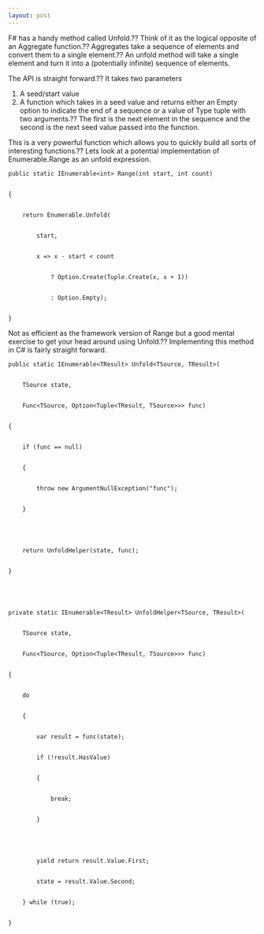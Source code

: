 ```yaml
---
layout: post
---
```

F# has a handy method called Unfold.?? Think of it as the logical opposite of
an Aggregate function.?? Aggregates take a sequence of elements and convert
them to a single element.?? An unfold method will take a single element and
turn it into a (potentially infinite) sequence of elements.

The API is straight forward.?? It takes two parameters

  1. A seed/start value 
  2. A function which takes in a seed value and returns either an Empty option to indicate the end of a sequence or a value of Type tuple with two arguments.?? The first is the next element in the sequence and the second is the next seed value passed into the function.

This is a very powerful function which allows you to quickly build all sorts
of interesting functions.?? Lets look at a potential implementation of
Enumerable.Range as an unfold expression.

    
    
    public static IEnumerable<int> Range(int start, int count)


    {


        return Enumerable.Unfold(


            start,


            x => x - start < count


                ? Option.Create(Tuple.Create(x, x + 1))


                : Option.Empty);


    }

Not as efficient as the framework version of Range but a good mental exercise
to get your head around using Unfold.?? Implementing this method in C# is
fairly straight forward.

    
    
    public static IEnumerable<TResult> Unfold<TSource, TResult>(


        TSource state, 


        Func<TSource, Option<Tuple<TResult, TSource>>> func)


    {


        if (func == null)


        {


            throw new ArgumentNullException("func");


        }


    


        return UnfoldHelper(state, func);


    }


    


    private static IEnumerable<TResult> UnfoldHelper<TSource, TResult>(


        TSource state, 


        Func<TSource, Option<Tuple<TResult, TSource>>> func)


    {


        do


        {


            var result = func(state);


            if (!result.HasValue)


            {


                break;


            }


    


            yield return result.Value.First;


            state = result.Value.Second;


        } while (true);


    }

